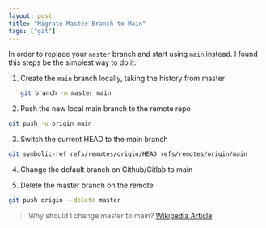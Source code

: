 ```yaml
---
layout: post
title: "Migrate Master Branch to Main"
tags: ["git"]
---
```


In order to replace your `master` branch and start using `main` instead. I found this steps be the simplest way to do it:

1. Create the `main` branch locally, taking the history from master

	```bash
	git branch -m master main
	```

2. Push the new local main branch to the remote repo

```bash
git push -u origin main
```

3. Switch the current HEAD to the main branch

```bash
git symbolic-ref refs/remotes/origin/HEAD refs/remotes/origin/main
```

4. Change the default branch on Github/Gitlab to main

5. Delete the master branch on the remote

```bash
git push origin --delete master
```

> Why should I change master to main? [Wikipedia Article](https://en.wikipedia.org/wiki/Master/slave_(technology))